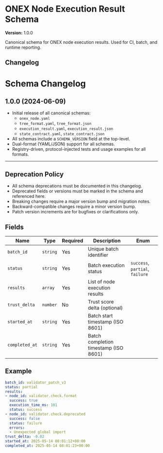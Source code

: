 <!-- === OmniNode:Metadata ===
metadata_version: 0.1.0
protocol_version: 0.1.0
owner: OmniNode Team
copyright: OmniNode Team
schema_version: 0.1.0
name: execution_result.md
version: 1.0.0
uuid: 5c74e40c-51ee-47d6-a4d1-e68243976840
author: OmniNode Team
created_at: '2025-05-28T12:40:26.318721'
last_modified_at: '1970-01-01T00:00:00Z'
description: Stamped by MarkdownHandler
state_contract: state_contract://default
lifecycle: active
hash: '0000000000000000000000000000000000000000000000000000000000000000'
entrypoint: markdown://execution_result
namespace: markdown://execution_result
meta_type: tool

<!-- === /OmniNode:Metadata === -->
# ONEX Node Execution Result Schema

**Version:** 1.0.0

Canonical schema for ONEX node execution results. Used for CI, batch, and runtime reporting.



## Changelog
# Schema Changelog

## 1.0.0 (2024-06-09)

- Initial release of all canonical schemas:
  - `onex_node.yaml`
  - `tree_format.yaml`, `tree_format.json`
  - `execution_result.yaml`, `execution_result.json`
  - `state_contract.yaml`, `state_contract.json`
- All schemas include a `SCHEMA_VERSION` field at the top-level.
- Dual-format (YAML/JSON) support for all schemas.
- Registry-driven, protocol-injected tests and usage examples for all formats.

---

## Deprecation Policy

- All schema deprecations must be documented in this changelog.
- Deprecated fields or versions must be marked in the schema and referenced here.
- Breaking changes require a major version bump and migration notes.
- Backward-compatible changes require a minor version bump.
- Patch version increments are for bugfixes or clarifications only.



## Fields
| Name | Type | Required | Description | Enum |
|------|------|----------|-------------|------|
| `batch_id` | `string` | Yes | Unique batch identifier |  |
| `status` | `string` | Yes | Batch execution status | `success`, `partial`, `failure` |
| `results` | `array` | Yes | List of node execution results |  |
| `trust_delta` | `number` | No | Trust score delta (optional) |  |
| `started_at` | `string` | Yes | Batch start timestamp (ISO 8601) |  |
| `completed_at` | `string` | Yes | Batch completion timestamp (ISO 8601) |  |



## Example

```yaml
batch_id: validator_patch_v3
status: partial
results:
- node_id: validator.check.format
  success: true
  execution_time_ms: 101
  status: success
- node_id: validator.check.deprecated
  success: false
  status: failure
  errors:
  - Unexpected global import
trust_delta: -0.02
started_at: 2025-05-14 08:01:12+00:00
completed_at: 2025-05-14 08:01:23+00:00

```
